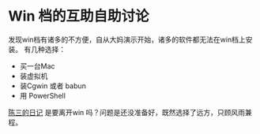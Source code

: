 # Win 档的互助自助讨论

发现win档有诸多的不方便，自从大妈演示开始，诸多的软件都无法在win档上安装。
有几种选择：
- 买一台Mac
- 装虚拟机
- 装Cgwin 或者 babun
- 用 PowerShell 

[陈三的日记](https://www.zfanw.com/blog/windows-software-i-use.html)
是要离开win 吗？问题是还没准备好，既然选择了远方，只顾风雨兼程。